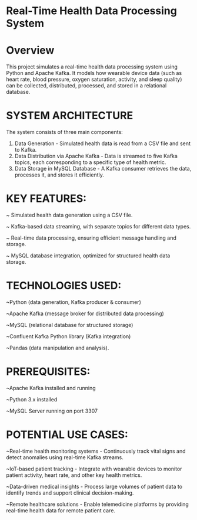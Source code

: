 #  Real-Time Health Data Processing System

# Overview

This project simulates a real-time health data processing system using Python and Apache Kafka. It models how wearable device data (such as heart rate, blood pressure, oxygen saturation, activity, and sleep quality) can be collected, distributed, processed, and stored in a relational database.

# SYSTEM ARCHITECTURE

The system consists of three main components:
1. Data Generation - Simulated health data is read from a CSV file and sent to Kafka.
2. Data Distribution via Apache Kafka - Data is streamed to five Kafka topics, each corresponding to a specific type of health metric.
3. Data Storage in MySQL Database - A Kafka consumer retrieves the data, processes it, and stores it efficiently.

# KEY FEATURES:

~ Simulated health data generation using a CSV file.

~ Kafka-based data streaming, with separate topics for different data types.

~ Real-time data processing, ensuring efficient message handling and storage.

~ MySQL database integration, optimized for structured health data storage.


# TECHNOLOGIES USED:

~Python (data generation, Kafka producer & consumer)

~Apache Kafka (message broker for distributed data processing)

~MySQL (relational database for structured storage)

~Confluent Kafka Python library (Kafka integration)

~Pandas (data manipulation and analysis).



# PREREQUISITES:

~Apache Kafka installed and running

~Python 3.x installed

~MySQL Server running on port 3307


# POTENTIAL USE CASES:

~Real-time health monitoring systems - Continuously track vital signs and detect anomalies using real-time Kafka streams.

~IoT-based patient tracking - Integrate with wearable devices to monitor patient activity, heart rate, and other key health metrics.

~Data-driven medical insights - Process large volumes of patient data to identify trends and support clinical decision-making.

~Remote healthcare solutions - Enable telemedicine platforms by providing real-time health data for remote patient care.
